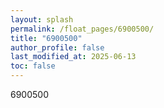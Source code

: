 ```yaml
---
layout: splash
permalink: /float_pages/6900500/
title: "6900500"
author_profile: false
last_modified_at: 2025-06-13
toc: false
---
```

 
6900500
